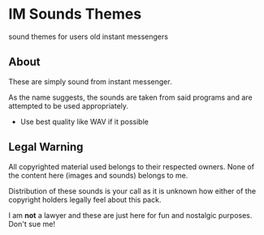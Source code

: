 IM Sounds Themes
===================================
sound themes for users old instant messengers

About
-----

These are simply sound from instant messenger. 

As the name suggests, the sounds are taken from said programs and are 
attempted to be used appropriately.

- Use best quality like WAV if it possible

Legal Warning
-------------

All copyrighted material used belongs to their respected owners. None of 
the content here (images and sounds) belongs to me.

Distribution of these sounds is your call as it is unknown how either of 
the copyright holders legally feel about this pack.

I am **not** a lawyer and these are just here for fun and nostalgic 
purposes. Don't sue me!
